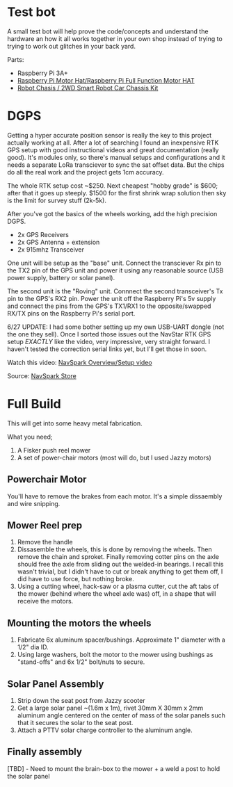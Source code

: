 # Test bot

A small test bot will help prove the code/concepts and understand the hardware an how it all works together in your own shop instead of trying to trying to work out glitches in your back yard.

Parts:
* Raspberry Pi 3A+
* [Raspberry Pi Motor Hat/Raspberry Pi Full Function Motor HAT](https://www.ebay.com/itm/183810223243)
* [Robot Chasis / 2WD Smart Robot Car Chassis Kit](https://www.ebay.com/itm/383143792928)

# DGPS

Getting a hyper accurate position sensor is really the key to this project actually working at all.  After a lot of searching I found an  inexpensive RTK GPS setup with good instructional videos and great documentation (really good).  It's modules only, so there's manual setups and configurations and it needs a separate LoRa transciever to sync the sat offset data.  But the chips do all the real work and the project gets 1cm accuracy.

The whole RTK setup cost ~$250.  Next cheapest "hobby grade" is $600; after that it goes up steeply.  $1500 for the first shrink wrap solution then sky is the limit for survey stuff (2k-5k). 

After you've got the basics of the wheels working, add the high precision DGPS.

* 2x GPS Receivers
* 2x GPS Antenna + extension
* 2x 915mhz Transceiver

One unit will be setup as the "base" unit.  Connect the transciever Rx pin to the TX2 pin of the GPS unit and power it using any reasonable source (USB power supply, battery or solar panel).

The second unit is the "Roving" unit.  Connnect the second transceiver's Tx pin to the GPS's RX2 pin.  Power the unit off the Raspberry Pi's 5v supply and connect the pins from the GPS's TX1/RX1 to the opposite/swapped RX/TX pins on the Raspberry Pi's serial port.

6/27 UPDATE: I had some bother setting up my own USB-UART dongle (not the one they sell). Once I sorted those issues out the NavStar RTK GPS setup _EXACTLY_ like the video, very impressive, very straight forward.  I haven't tested the correction serial links yet, but I'll get those in soon.

Watch this video:
[NavSpark Overview/Setup video](https://www.youtube.com/watch?v=17fS9YZC84I)

Source:
[NavSpark Store](http://navspark.mybigcommerce.com/)

# Full Build

This will get into some heavy metal fabrication. 

What you need;

1. A Fisker push reel mower
1. A set of power-chair motors (most will do, but I used Jazzy motors)

## Powerchair Motor

You'll have to remove the brakes from each motor.  It's a simple dissaembly and wire snipping.

## Mower Reel prep

1. Remove the handle
1. Dissasemble the wheels, this is done by removing the wheels.  Then remove the chain and sproket.  Finally removing cotter pins on the axle should free the axle from sliding out the welded-in bearings.  I recall this wasn't trivial, but I didn't have to cut or break anything to get them off, I did have to use force, but nothing broke.
1. Using a cutting wheel, hack-saw or a plasma cutter, cut the aft tabs of the mower (behind where the wheel axle was) off, in a shape that will receive the motors.

## Mounting the motors the wheels

1. Fabricate 6x aluminum spacer/bushings.  Approximate 1" diameter with a 1/2" dia ID.
1. Using large washers, bolt the motor to the mower using bushings as "stand-offs" and 6x 1/2" bolt/nuts to secure.

## Solar Panel Assembly

1. Strip down the seat post from Jazzy scooter
1. Get a large solar panel ~(1.6m x 1m), rivet 30mm X 30mm x 2mm aluminum angle centered on the center of mass of the solar panels such that it secures the solar to the seat post.
1. Attach a PTTV solar charge controller to the aluminum angle.

## Finally assembly

[TBD] - Need to mount the brain-box to the mower + a weld a post to hold the solar panel

